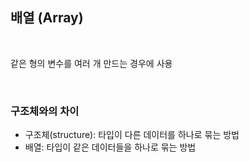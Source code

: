 ## 배열 (Array)

<br>

같은 형의 변수를 여러 개 만드는 경우에 사용

<br>

### 구조체와의 차이
- 구조체(structure): 타입이 다른 데이터를 하나로 묶는 방법
- 배열: 타입이 같은 데이터들을 하나로 묶는 방법

